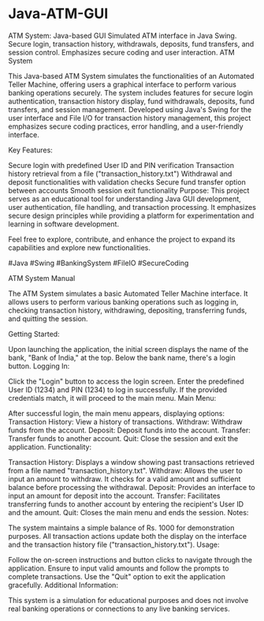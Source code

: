 # Java-ATM-GUI
ATM System: Java-based GUI  Simulated ATM interface in Java Swing. Secure login, transaction history, withdrawals, deposits, fund transfers, and session control. Emphasizes secure coding and user interaction.
ATM System

This Java-based ATM System simulates the functionalities of an Automated Teller Machine, offering users a graphical interface to perform various banking operations securely. The system includes features for secure login authentication, transaction history display, fund withdrawals, deposits, fund transfers, and session management. Developed using Java's Swing for the user interface and File I/O for transaction history management, this project emphasizes secure coding practices, error handling, and a user-friendly interface.

Key Features:

Secure login with predefined User ID and PIN verification
Transaction history retrieval from a file ("transaction_history.txt")
Withdrawal and deposit functionalities with validation checks
Secure fund transfer option between accounts
Smooth session exit functionality
Purpose:
This project serves as an educational tool for understanding Java GUI development, user authentication, file handling, and transaction processing. It emphasizes secure design principles while providing a platform for experimentation and learning in software development.

Feel free to explore, contribute, and enhance the project to expand its capabilities and explore new functionalities.

#Java #Swing #BankingSystem #FileIO #SecureCoding




ATM System Manual

The ATM System simulates a basic Automated Teller Machine interface. It allows users to perform various banking operations such as logging in, checking transaction history, withdrawing, depositing, transferring funds, and quitting the session.

Getting Started:

Upon launching the application, the initial screen displays the name of the bank, "Bank of India," at the top. Below the bank name, there's a login button.
Logging In:

Click the "Login" button to access the login screen.
Enter the predefined User ID (1234) and PIN (1234) to log in successfully. If the provided credentials match, it will proceed to the main menu.
Main Menu:

After successful login, the main menu appears, displaying options:
Transaction History: View a history of transactions.
Withdraw: Withdraw funds from the account.
Deposit: Deposit funds into the account.
Transfer: Transfer funds to another account.
Quit: Close the session and exit the application.
Functionality:

Transaction History: Displays a window showing past transactions retrieved from a file named "transaction_history.txt".
Withdraw: Allows the user to input an amount to withdraw. It checks for a valid amount and sufficient balance before processing the withdrawal.
Deposit: Provides an interface to input an amount for deposit into the account.
Transfer: Facilitates transferring funds to another account by entering the recipient's User ID and the amount.
Quit: Closes the main menu and ends the session.
Notes:

The system maintains a simple balance of Rs. 1000 for demonstration purposes.
All transaction actions update both the display on the interface and the transaction history file ("transaction_history.txt").
Usage:

Follow the on-screen instructions and button clicks to navigate through the application.
Ensure to input valid amounts and follow the prompts to complete transactions.
Use the "Quit" option to exit the application gracefully.
Additional Information:

This system is a simulation for educational purposes and does not involve real banking operations or connections to any live banking services.
